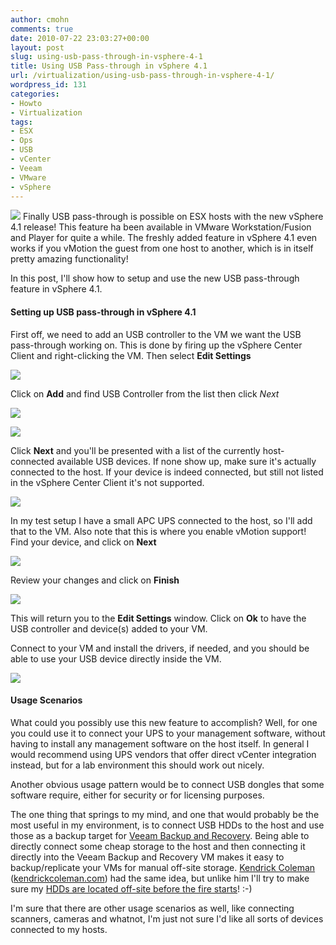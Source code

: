 ```yaml
---
author: cmohn
comments: true
date: 2010-07-22 23:03:27+00:00
layout: post
slug: using-usb-pass-through-in-vsphere-4-1
title: Using USB Pass-through in vSphere 4.1
url: /virtualization/using-usb-pass-through-in-vsphere-4-1/
wordpress_id: 131
categories:
- Howto
- Virtualization
tags:
- ESX
- Ops
- USB
- vCenter
- Veeam
- VMware
- vSphere
---
```


![](/images/logos/vmware-logo.gif)
Finally USB pass-through is possible on ESX hosts with the new vSphere 4.1 release! This feature ha been available in VMware Workstation/Fusion and Player for quite a while. The freshly added feature in vSphere 4.1 even works if you vMotion the guest from one host to another, which is in itself pretty amazing functionality!

In this post, I'll show how to setup and use the new USB pass-through feature in vSphere 4.1.



#### Setting up USB pass-through in vSphere 4.1



First off, we need to add an USB controller to the VM we want the USB pass-through working on. This is done by firing up the vSphere Center Client and right-clicking the VM. Then select **Edit Settings**

[![](http://vninja.net/wordpress/wp-content/uploads/2010/07/Using-USB-Pass-through-in-vSphere-4.1-1-300x200.png)](http://vninja.net/wordpress/wp-content/uploads/2010/07/Using-USB-Pass-through-in-vSphere-4.1-1.png)

Click on **Add** and find USB Controller from the list then click _Next_

[![](http://vninja.net/wordpress/wp-content/uploads/2010/07/Using-USB-Pass-through-in-vSphere-4.1-2-300x285.png)](http://vninja.net/wordpress/wp-content/uploads/2010/07/Using-USB-Pass-through-in-vSphere-4.1-2.png)

[![](http://vninja.net/wordpress/wp-content/uploads/2010/07/Using-USB-Pass-through-in-vSphere-4.1-3-300x241.png)](http://vninja.net/wordpress/wp-content/uploads/2010/07/Using-USB-Pass-through-in-vSphere-4.1-3.png)

Click **Next** and you'll be presented with a list of the currently host-connected available USB devices. If none show up, make sure it's actually connected to the host. If your device is indeed connected, but still not listed in the vSphere Center Client it's not supported.

[![](http://vninja.net/wordpress/wp-content/uploads/2010/07/Using-USB-Pass-through-in-vSphere-4.1-4-300x235.png)](http://vninja.net/wordpress/wp-content/uploads/2010/07/Using-USB-Pass-through-in-vSphere-4.1-4.png)

In my test setup I have a small APC UPS connected to the host, so I'll add that to the VM. Also note that this is where you enable vMotion support! Find your device, and click on **Next**

[![](http://vninja.net/wordpress/wp-content/uploads/2010/07/Using-USB-Pass-through-in-vSphere-4.1-5-300x235.png)](http://vninja.net/wordpress/wp-content/uploads/2010/07/Using-USB-Pass-through-in-vSphere-4.1-5.png)

Review your changes and click on **Finish**

[![](http://vninja.net/wordpress/wp-content/uploads/2010/07/Using-USB-Pass-through-in-vSphere-4.1-6-300x235.png)](http://vninja.net/wordpress/wp-content/uploads/2010/07/Using-USB-Pass-through-in-vSphere-4.1-6.png)

This will return you to the **Edit Settings** window. Click on **Ok** to have the USB controller and device(s) added to your VM. 

Connect to your VM and install the drivers, if needed, and you should be able to use your USB device directly inside the VM.

[![](http://vninja.net/wordpress/wp-content/uploads/2010/07/Using-USB-Pass-through-in-vSphere-4.1-7-300x256.png)](http://vninja.net/wordpress/wp-content/uploads/2010/07/Using-USB-Pass-through-in-vSphere-4.1-7.png)



#### Usage Scenarios


What could you possibly use this new feature to accomplish? Well, for one you could use it to connect your UPS to your management software, without having to install any management software on the host itself. In general I would recommend using UPS vendors that offer direct vCenter integration instead, but for a lab environment this should work out nicely.

Another obvious usage pattern would be to connect USB dongles that some software require, either for security or for licensing purposes.

The one thing that springs to my mind, and one that would probably be the most useful in my environment, is to connect USB HDDs to the host and use those as a backup target for [Veeam Backup and Recovery](http://www.veeam.com/vmware-esx-backup.html). Being able to directly connect some cheap storage to the host and then connecting it directly into the Veeam Backup and Recovery VM makes it easy to backup/replicate your VMs for manual off-site storage. [Kendrick Coleman](http://twitter.com/KendrickColeman) ([kendrickcoleman.com](http://www.kendrickcoleman.com/)) had the same idea, but unlike him I'll try to make sure my [HDDs are located off-site before the fire starts](http://www.veeam.com/forums/viewtopic.php?f=2&t=4789&start=0&hilit=usb)! :-)

I'm sure that there are other usage scenarios as well, like connecting scanners, cameras and whatnot, I'm just not sure I'd like all sorts of devices connected to my hosts.

